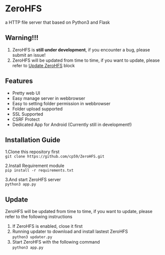# ZeroHFS
a HTTP file server that based on Python3 and Flask

## Warning!!!
1. ZeroHFS is **still under development**, if you encounter a bug, please submit an issue!  
2. ZeroHFS will be updated from time to time, if you want to update, please refer to [Update ZeroHFS](#Update) block

## Features
 - Pretty web UI
 - Easy manage server in webbrowser
 - Easy to setting folder permission in webbrowser
 - Folder upload supported
 - SSL Supported
 - CSRF Protect
 - Dedicated App for Android (Currently still in development!)
 
 ## Installation Guide
 1.Clone this repository first  
 `git clone https://github.com/cp59/ZeroHFS.git`  
   
 2.Install Requirement module  
 `pip install -r requirements.txt`  
   
 3.And start ZeroHFS server  
 `python3 app.py`
 
 ## Update
 ZeroHFS will be updated from time to time, if you want to update, please refer to the following instructions  
   
1. If ZeroHFS is enabled, close it first  
2. Running updater to download and install lastest ZeroHFS  
`python3 updater.py`  
3. Start ZeroHFS with the following command  
`python3 app.py`
